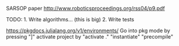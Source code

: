SARSOP paper http://www.roboticsproceedings.org/rss04/p9.pdf

TODO:
    1. Write algorithms... (this is big)
    2. Write tests

https://pkgdocs.julialang.org/v1/environments/
Go into pkg mode by pressing "]"
activate project by "activate ."
"instantiate"
"precompile"
